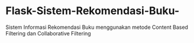 # Flask-Sistem-Rekomendasi-Buku-
Sistem Informasi Rekomendasi Buku menggunakan metode Content Based Filtering dan Collaborative Filtering

